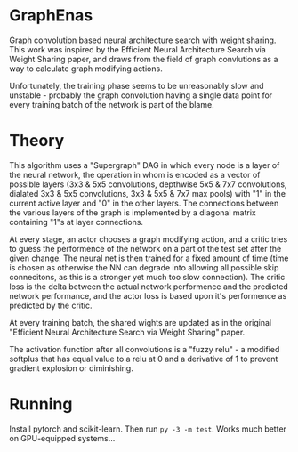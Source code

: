 # GraphEnas
Graph convolution based neural architecture search with weight sharing.
This work was inspired by the Efficient Neural Architecture Search via Weight Sharing paper,
and draws from the field of graph convlutions as a way to calculate graph modifying actions.

Unfortunately, the training phase seems to be unreasonably slow and unstable - probably the graph
convolution having a single data point for every training batch of the network is part of the blame.

# Theory
This algorithm uses a "Supergraph" DAG in which every node is a layer of the neural network, the operation in whom is encoded as a vector of possible layers (3x3 & 5x5 convolutions, depthwise 5x5 & 7x7 convolutions, dialated 3x3 & 5x5 convolutions, 3x3 & 5x5 & 7x7 max pools) with "1" in the current active layer and "0" in the other layers. The connections between the various layers of the graph is implemented by a diagonal matrix containing "1"s at layer connections.

At every stage, an actor chooses a graph modifying action, and a critic tries to guess the performence of the network on a part of the test set after the given change. The neural net is then trained for a fixed amount of time (time is chosen as otherwise the NN can degrade into allowing all possible skip connecitons, as this is a stronger yet much too slow connection). The critic loss is the delta between the actual network performence and the predicted network performance, and the actor loss is based upon it's performence as predicted by the critic.

At every training batch, the shared wights are updated as in the original "Efficient Neural Architecture Search via Weight Sharing" paper.

The activation function after all convolutions is a "fuzzy relu" - a modified softplus that has equal value to a relu at 0 and a derivative of 1 to prevent gradient explosion or diminishing.

# Running
Install pytorch and scikit-learn. Then run `py -3 -m test`. Works much better on GPU-equipped systems...
